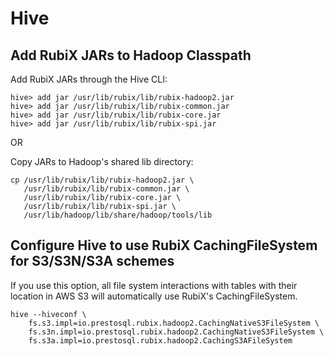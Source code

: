 # Hive

## Add RubiX JARs to Hadoop Classpath

Add RubiX JARs through the Hive CLI:

    hive> add jar /usr/lib/rubix/lib/rubix-hadoop2.jar
    hive> add jar /usr/lib/rubix/lib/rubix-common.jar
    hive> add jar /usr/lib/rubix/lib/rubix-core.jar
    hive> add jar /usr/lib/rubix/lib/rubix-spi.jar
    
OR

Copy JARs to Hadoop's shared lib directory:

    cp /usr/lib/rubix/lib/rubix-hadoop2.jar \ 
       /usr/lib/rubix/lib/rubix-common.jar \ 
       /usr/lib/rubix/lib/rubix-core.jar \ 
       /usr/lib/rubix/lib/rubix-spi.jar \ 
       /usr/lib/hadoop/lib/share/hadoop/tools/lib

## Configure Hive to use RubiX CachingFileSystem for S3/S3N/S3A schemes
If you use this option, all file system interactions with 
tables with their location in AWS S3 will automatically use RubiX's CachingFileSystem.

    hive --hiveconf \
        fs.s3.impl=io.prestosql.rubix.hadoop2.CachingNativeS3FileSystem \
	    fs.s3n.impl=io.prestosql.rubix.hadoop2.CachingNativeS3FileSystem \
        fs.s3a.impl=io.prestosql.rubix.hadoop2.CachingS3AFileSystem
